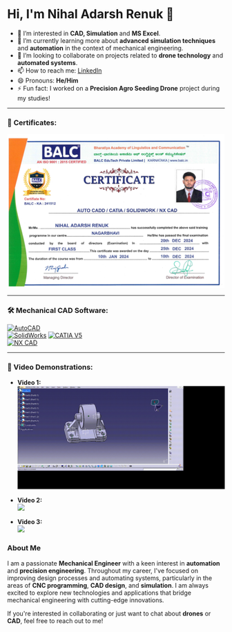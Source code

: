 # Hi, I'm Nihal Adarsh Renuk 👋

- 👀 I’m interested in **CAD, Simulation**  and **MS Excel**.
- 🌱 I’m currently learning more about **advanced simulation techniques** and **automation** in the context of mechanical engineering.
- 💞️ I’m looking to collaborate on projects related to  **drone technology** and **automated systems**.
- 📫 How to reach me: [LinkedIn](https://www.linkedin.com/in/nihal-adarsh-renuk/)
- 😄 Pronouns: **He/Him**
- ⚡ Fun fact: I worked on a **Precision Agro Seeding Drone** project during my studies!

---
### 💼 **Certificates:**

<img src="certificates/certificate.jpg" width="600" />

---
### 🛠️ **Mechanical CAD Software:**

[![AutoCAD](https://img.shields.io/badge/AutoCAD-33C8FF?style=for-the-badge&logo=autocad&logoColor=white)](https://www.autodesk.com/products/autocad/overview)  
[![SolidWorks](https://img.shields.io/badge/SolidWorks-0A75B2?style=for-the-badge&logo=solidworks&logoColor=white)](https://www.solidworks.com/) 
[![CATIA V5](https://img.shields.io/badge/CATIA%20V5-005F87?style=for-the-badge&logo=ds&logoColor=white)](https://www.3ds.com/products-services/catia/)  
[![NX CAD](https://img.shields.io/badge/NX%20CAD-00A9E0?style=for-the-badge&logo=siemens&logoColor=white)](https://www.plm.automation.siemens.com/global/en/products/nx/)

---

### 🎥 Video Demonstrations:

- **Video 1:**  
  <img src="demos/video1.gif" width="500">

- **Video 2:**  
  <img src="demos/video2.gif" width="500">

- **Video 3:**  
  <img src="demos/video3.gif" width="500">


### About Me

I am a passionate **Mechanical Engineer** with a keen interest in **automation** and **precision engineering**. Throughout my career, I've focused on improving design processes and automating systems, particularly in the areas of **CNC programming**, **CAD design**, and **simulation**. I am always excited to explore new technologies and applications that bridge mechanical engineering with cutting-edge innovations.

If you're interested in collaborating or just want to chat about **drones** or **CAD**, feel free to reach out to me!

